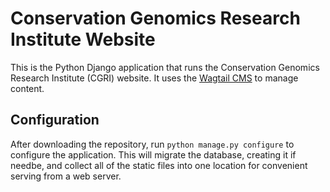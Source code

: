 Conservation Genomics Research Institute Website
================================================

This is the Python Django application that runs the Conservation Genomics
Research Institute (CGRI) website. It uses the [Wagtail CMS][1] to manage
content.

## Configuration

After downloading the repository, run `python manage.py configure` to configure
the application. This will migrate the database, creating it if needbe, and
collect all of the static files into one location for convenient serving from a
web server.



[1]: https://wagtail.io/
